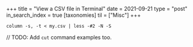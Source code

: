 +++
title = "View a CSV file in Terminal"
date = 2021-09-21
type = "post"
in_search_index = true
[taxonomies]
til = ["Misc"]
+++

```
column -s, -t < my.csv | less -#2 -N -S
```

// TODO: Add `cut` command examples too.
